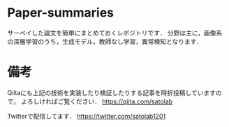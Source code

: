 # Paper-summaries
サーベイした論文を簡単にまとめておくレポジトリです．
分野は主に，画像系の深層学習のうち，生成モデル，教師なし学習，異常検知となります．

# 備考

Qiitaにも上記の技術を実装したり検証したりする記事を時折投稿していますので，
よろしければご覧ください．
https://qiita.com/satolab

Twitterで配信してます．
https://twitter.com/satolab1201
